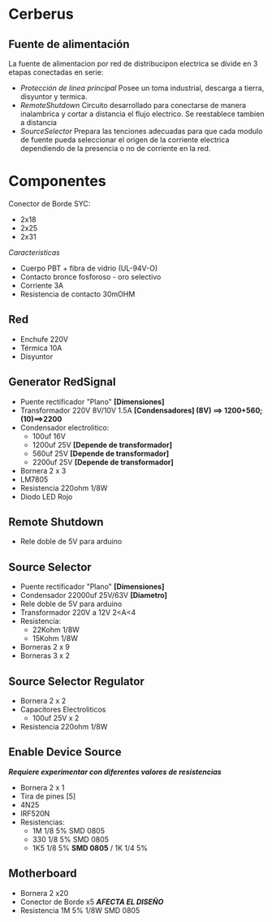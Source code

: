 # Cerberus

## Fuente de alimentación

La fuente de alimentacion por red de distribucipon electrica se divide en 3 etapas conectadas en serie:

- *Protección de linea principal* Posee un toma industrial, descarga a tierra, disyuntor y termica.
- *RemoteShutdown* Circuito desarrollado para conectarse de manera inalambrica y cortar a distancia el flujo electrico. Se reestablece tambien a distancia
- *SourceSelector* Prepara las tenciones adecuadas para que cada modulo de fuente pueda seleccionar el origen de la corriente electrica dependiendo de la presencia o no de corriente en la red.

# Componentes

Conector de Borde SYC:
- 2x18
- 2x25
- 2x31

*Caracteristicas*
- Cuerpo PBT + fibra de vidrio (UL-94V-O)
- Contacto bronce fosforoso - oro selectivo
- Corriente 3A
- Resistencia de contacto 30mOHM

## Red

- Enchufe 220V
- Térmica 10A
- Disyuntor

## Generator RedSignal

- Puente rectificador "Plano" **[Dimensiones]**
- Transformador 220V 8V/10V 1.5A **[Condensadores] (8V) ==> 1200+560; (10)==>2200**
- Condensador electrolitico:
    - 100uf 16V
    - 1200uf 25V **[Depende de transformador]**
    - 560uf 25V **[Depende de transformador]**
    - 2200uf 25V **[Depende de transformador]**
- Bornera 2 x 3
- LM7805
- Resistencia 220ohm 1/8W
- Diodo LED Rojo

## Remote Shutdown

- Rele doble de 5V para arduino

## Source Selector

- Puente rectificador "Plano" **[Dimensiones]**
- Condensador 22000uf 25V/63V **[Diametro]**
- Rele doble de 5V para arduino
- Transformador 220V a 12V 2<A<4
- Resistencia:
  - 22Kohm 1/8W
  - 15Kohm 1/8W
- Borneras 2 x 9
- Borneras 3 x 2

## Source Selector Regulator

- Bornera 2 x 2
- Capacitores Electroliticos
    - 100uf 25V x 2
- Resistencia 220ohm 1/8W

## Enable Device Source
***Requiere experimentar con diferentes valores de resistencias***

- Bornera 2 x 1
- Tira de pines [5]
- 4N25
- IRF520N
- Resistencias:
    - 1M 1/8 5% SMD 0805
    - 330 1/8 5% SMD 0805
    - 1K5 1/8 5% **SMD 0805** / 1K 1/4 5%

## Motherboard

- Bornera 2 x20
- Conector de Borde x5      ***AFECTA EL DISEÑO***
- Resistencia 1M 5% 1/8W SMD 0805
